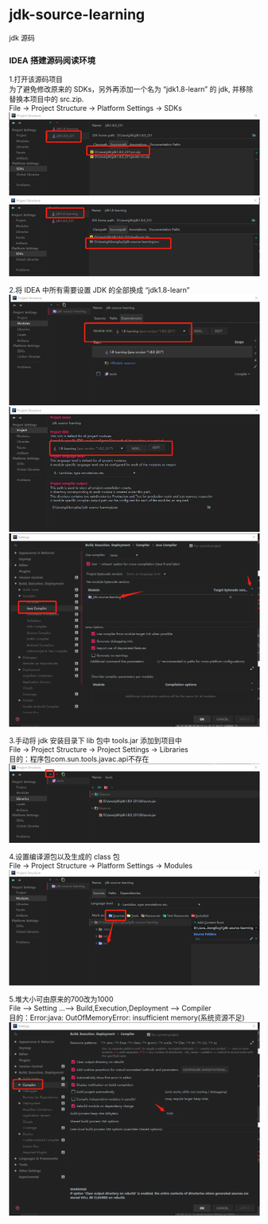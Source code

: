 # jdk-source-learning
jdk 源码

### IDEA 搭建源码阅读环境

1.打开该源码项目  
  为了避免修改原来的 SDKs，另外再添加一个名为 “jdk1.8-learn” 的 jdk,
并移除替换本项目中的 src.zip.  
File -> Project Structure -> Platform Settings -> SDKs
![](doc/picture/1.png) 
![](doc/picture/1.1.png) 
 
2.将 IDEA 中所有需要设置 JDK 的全部换成 “jdk1.8-learn”  
![](doc/picture/2.png) 
![](doc/picture/2.1.png) 
![](doc/picture/2.2.png) 


3.手动将 jdk 安装目录下 lib 包中 tools.jar 添加到项目中  
File -> Project Structure -> Project Settings -> Libraries  
目的：程序包com.sun.tools.javac.api不存在
![](doc/picture/3.png) 

4.设置编译源包以及生成的 class 包  
File -> Project Structure -> Platform Settings -> Modules  
![](doc/picture/4.png) 

5.堆大小可由原来的700改为1000  
File –> Setting …–> Build,Execution,Deployment –> Compiler  
目的：Error:java: OutOfMemoryError: insufficient memory(系统资源不足)
![](doc/picture/5.png) 